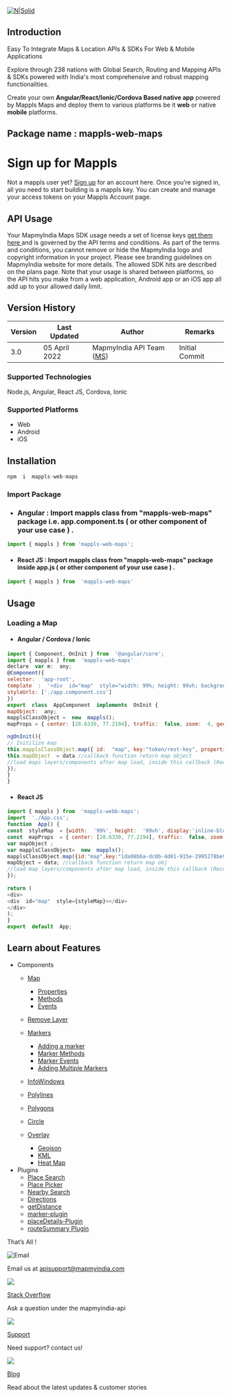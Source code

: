 

[![N|Solid](https://about.mappls.com/images/mappls-logo.svg)](https://www.mapmyindia.com/api/)

  
  
  
  

## Introduction

  

Easy To Integrate Maps & Location APIs & SDKs For Web & Mobile Applications

  
  

Explore through 238 nations with Global Search, Routing and Mapping APIs & SDKs powered with India's most comprehensive and robust mapping functionalities.

  

Create your own **Angular/React/Ionic/Cordova Based native app** powered by Mappls Maps and deploy them to various platforms be it **web** or native **mobile** platforms.

  

## **Package name** : mappls-web-maps

  

# Sign up for Mappls

  

Not a mappls user yet? [Sign up](https://apis.mappls.com/console/) for an account here. Once you’re signed in, all you need to start building is a mappls key. You can create and manage your access tokens on your Mappls Account page.

  

## API Usage

Your MapmyIndia Maps SDK usage needs a set of license keys [get them here ](https://apis.mappls.com/console/) and is governed by the API terms and conditions. As part of the terms and conditions, you cannot remove or hide the MapmyIndia logo and copyright information in your project. Please see branding guidelines on MapmyIndia website for more details. The allowed SDK hits are described on the plans page. Note that your usage is shared between platforms, so the API hits you make from a web application, Android app or an iOS app all add up to your allowed daily limit.

## Version History

  


| Version | Last Updated | Author | Remarks |
| ---- | ---- | ---- | ---- |
| 3.0 | 05 April 2022 | MapmyIndia API Team ([MS](https://github.com/mamtasharma117)) | Initial Commit |

  

###   Supported Technologies

Node.js, Angular, React JS, Cordova, Ionic

  
### Supported Platforms

- Web
- Android
- iOS

  

## Installation

```js
npm  i  mappls-web-maps
```

### Import Package

- ### Angular : Import mappls class from "mappls-web-maps" package i.e. app.component.ts ( or other component of your use case ) .

```js
import { mappls } from 'mappls-web-maps';
```

-  #### React JS : Import mappls class from "mappls-web-maps" package inside app.js ( or other component of your use case ) .

```js
import { mappls } from  'mappls-web-maps'
```
 

## Usage

### Loading a Map
  

-  #### Angular / Cordova / Ionic

```js
import { Component, OnInit } from  '@angular/core';
import { mappls } from  'mappls-web-maps'
declare  var m:  any;
@Component({
selector:  'app-root',
template  :  '<div  id="map"  style="width: 99%; height: 99vh; background-color: white;"></div>',
styleUrls: ['./app.component.css']
})
export  class  AppComponent  implements  OnInit {
mapObject:  any;
mapplsClassObject =  new  mappls();
mapProps = { center: [28.6330, 77.2194], traffic:  false, zoom:  4, geolocation:  false, clickableIcons:  false }

ngOnInit(){
// Initilize map
this.mapplsClassObject.map({ id:  "map", key:"token/rest-key", properties:  this.mapProps}, (data:  any)=>{
this.mapObject  = data //callback function return map object
//load maps layers/components after map load, inside this callback (Recommended)
});
}
}
```

 -  #### React JS

```js
import { mappls } from  'mappls-webb-maps';
import  './App.css';
function  App() {
const  styleMap  = {width:  '99%', height:  '99vh', display:'inline-block'}
const  mapProps  = { center: [28.6330, 77.2194], traffic:  false, zoom:  4, geolocation:  false, clickableIcons:  false }
var mapObject ;
var mapplsClassObject=  new  mappls();
mapplsClassObject.map({id:"map",key:"1da08b6a-dc0b-4d81-915e-2995278be995", properties: mapProps},(data)=>{
mapObject = data; //callback function return map obj
//load map layers/components after map load, inside this callback (Recommanded)
});
  
return (
<div>
<div  id="map"  style={styleMap}></div>
</div>
);
}
export  default  App;
```

  ## Learn about Features

 - Components
 	- [Map](https://github.com/mappls-api/mappls-web-maps/blob/main/components/map.md)
		 - [Properties ](https://github.com/mappls-api/mappls-web-maps/blob/main/components/map.md#1-properties)
		 - [Methods](https://github.com/mappls-api/mappls-web-maps/blob/main/components/map.md#2-map-methods)
		 - [Events](https://github.com/mappls-api/mappls-web-maps/blob/main/components/map.md#3--map-events----listening-to-map-events)
		 
	 - [Remove Layer]()
	 - [Markers](https://github.com/mappls-api/mappls-web-maps/blob/main/components/markers.md)
		 - [Adding a marker](https://github.com/mappls-api/mappls-web-maps/blob/main/components/markers.md#1--adding-a-marker)
		 - [Marker Methods](https://github.com/mappls-api/mappls-web-maps/blob/main/components/markers.md#2-marker-methods)
		 - [Marker Events](https://github.com/mappls-api/mappls-web-maps/blob/main/components/markers.md#3-marker-events)
		 - [Adding Multiple Markers](https://github.com/mappls-api/mappls-web-maps/blob/main/components/markers.md#iv-adding-multiple-markers)
	 - [InfoWindows](https://github.com/mappls-api/mappls-web-maps/blob/main/components/infowindow.md)
	 - [Polylines](https://github.com/mappls-api/mappls-web-maps/blob/main/components/polyline.md)
	 - [Polygons](https://github.com/mappls-api/mappls-web-maps/blob/main/components/polygons.md)
	 - [Circle](https://github.com/mappls-api/mappls-web-maps/blob/main/components/circle.md)
	 - [Overlay](https://github.com/mappls-api/mappls-web-maps/blob/main/components/polyline.md)
		 - [Geojson](https://github.com/mappls-api/mappls-web-maps/blob/main/components/polyline.md)
		 - [KML](https://github.com/mappls-api/mappls-web-maps/blob/main/components/overlays.md)
		 - [Heat Map](https://github.com/mappls-api/mappls-web-maps/blob/main/components/heatmap.md)
 - Plugins
	 - [Place Search]()
	 - [Place Picker]()
	 - [Nearby Search]()
	 - [Directions]()
	 - [getDistance]()
	 - [marker-plugin]()
	- [placeDetails-Plugin]()
	- [routeSummary Plugin]()


That’s All !


  


  

![Email](https://cdn.mapmyindia.com/mappls_web/maps_widget_v2/images/mappls.svg)

  

Email us at [apisupport@mapmyindia.com](mailto:apisupport@mapmyindia.com)

  
![](https://www.mapmyindia.com/api/img/icons/stack-overflow.png)

  
[Stack Overflow](https://stackoverflow.com/questions/tagged/mapmyindia-api)

  
Ask a question under the mapmyindia-api

  

![](https://www.mapmyindia.com/api/img/icons/support.png)

  

[Support](https://www.mapmyindia.com/api/index.php#f_cont)


Need support? contact us!


![](https://www.mapmyindia.com/api/img/icons/blog.png)

  
[Blog](http://www.mapmyindia.com/blog/)

  

  

Read about the latest updates & customer stories
